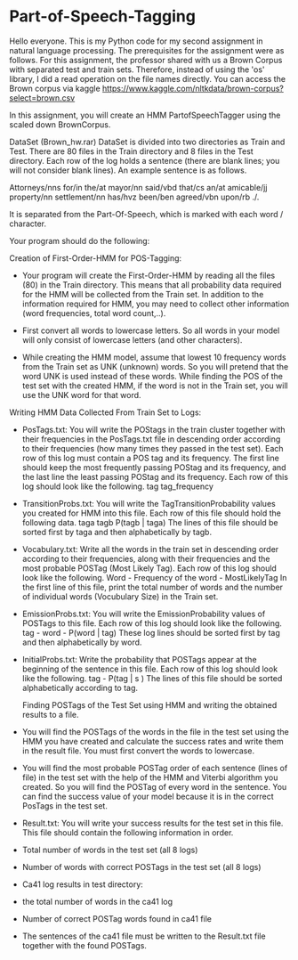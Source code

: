 # Part-of-Speech-Tagging

Hello everyone. This is my Python code for my second assignment in natural language processing. The prerequisites for the assignment were as follows. For this assignment, the professor shared with us a Brown Corpus with separated test and train sets. Therefore, instead of using the 'os' library, I did a read operation on the file names directly. You can access the Brown corpus via kaggle https://www.kaggle.com/nltkdata/brown-corpus?select=brown.csv

In this assignment, you will create an HMM PartofSpeechTagger using the scaled down BrownCorpus.

DataSet (Brown_hw.rar)
DataSet is divided into two directories as Train and Test. There are 80 files in the Train directory and 8 files in the Test directory. Each row of the log holds a sentence (there are blank lines; you will not consider blank lines). An example sentence is as follows.

Attorneys/nns for/in the/at mayor/nn said/vbd that/cs an/at
amicable/jj property/nn settlement/nn has/hvz been/ben
agreed/vbn upon/rb ./.

It is separated from the Part-Of-Speech, which is marked with each word / character.

Your program should do the following:

Creation of First-Order-HMM for POS-Tagging:

- Your program will create the First-Order-HMM by reading all the files (80) in the Train directory. This means that all probability data required for the HMM will be collected from the Train set. In addition to the information required for HMM, you may need to collect other information (word frequencies, total word count,..).

- First convert all words to lowercase letters. So all words in your model will only consist of lowercase letters (and other characters).

- While creating the HMM model, assume that lowest 10 frequency words from the Train set as UNK (unknown) words. So you will pretend that the word UNK is used instead of these words. While finding the POS of the test set with the created HMM, if the word is not in the Train set, you will use the UNK word for that word.

Writing HMM Data Collected From Train Set to Logs:

- PosTags.txt: You will write the POStags in the train cluster together with their frequencies in the PosTags.txt file in descending order according to their frequencies (how     many times they passed in the test set). Each row of this log must contain a POS tag and its frequency. The first line should keep the most frequently passing POStag and its     frequency, and the last line the least passing POStag and its frequency. Each row of this log should look like the following.
  tag tag_frequency

- TransitionProbs.txt: You will write the TagTransitionProbability values you created for HMM into this file. Each row of this file should hold the following data.
  taga tagb P(tagb | taga)
  The lines of this file should be sorted first by taga and then alphabetically by tagb.

- Vocabulary.txt: Write all the words in the train set in descending order according to their frequencies, along with their frequencies and the most probable POSTag (Most Likely   Tag). Each row of this log should look like the following. 
  Word - Frequency of the word - MostLikelyTag
  In the first line of this file, print the total number of words and the number of individual words (Vocubulary Size) in the Train set.

- EmissionProbs.txt: You will write the EmissionProbability values of POSTags to this file. Each row of this log should look like the following.
  tag - word -  P(word | tag)
  These log lines should be sorted first by tag and then alphabetically by word.
  
- InitialProbs.txt: Write the probability that POSTags appear at the beginning of the sentence in this file. Each row of this log should look like the following.
  tag - P(tag | s )
  The lines of this file should be sorted alphabetically according to tag.
  
  Finding POSTags of the Test Set using HMM and writing the obtained results to a file.
  
- You will find the POSTags of the words in the file in the test set using the HMM you have created and calculate the success rates and write them in the result file. You must     first convert the words to lowercase.
  
- You will find the most probable POSTag order of each sentence (lines of file) in the test set with the help of the HMM and Viterbi algorithm you created. So you will find       the POSTag of every word in the sentence. You can find the success value of your model because it is in the correct PosTags in the test set.
  
- Result.txt: You will write your success results for the test set in this file. This file should contain the following information in order.

- Total number of words in the test set (all 8 logs)
- Number of words with correct POSTags in the test set (all 8 logs)
- Ca41 log results in test directory:
- the total number of words in the ca41 log
- Number of correct POSTag words found in ca41 file
- The sentences of the ca41 file must be written to the Result.txt file together with the found POSTags.
